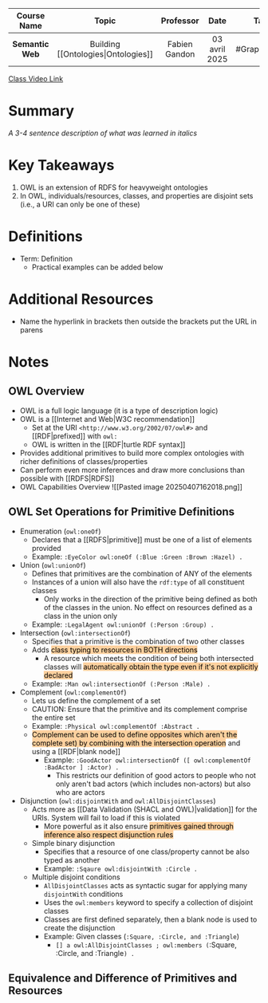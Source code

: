 |   Course Name    |                Topic                |   Professor   |     Date      |     Tags     |
| :--------------: | :---------------------------------: | :-----------: | :-----------: | :----------: |
| **Semantic Web** | Building [[Ontologies\|Ontologies]] | Fabien Gandon | 03 avril 2025 | #GraphTheory |

[Class Video Link](URL)

# Summary
*A 3-4 sentence description of what was learned in italics*

# Key Takeaways
1. OWL is an extension of RDFS for heavyweight ontologies
2. In OWL, individuals/resources, classes, and properties are disjoint sets (i.e., a URI can only be one of these)

# Definitions
- Term: Definition
	- Practical examples can be added below

# Additional Resources
- Name the hyperlink in brackets then outside the brackets put the URL in parens

# Notes
## OWL Overview
- OWL is a full logic language (it is a type of description logic)
- OWL is a [[Internet and Web|W3C recommendation]]
	- Set at the URI `<http://www.w3.org/2002/07/owl#>` and [[RDF|prefixed]] with `owl:`
	- OWL is written in the [[RDF|turtle RDF syntax]]
- Provides additional primitives to build more complex ontologies with richer definitions of classes/properties
- Can perform even more inferences and draw more conclusions than possible with [[RDFS|RDFS]]
- OWL Capabilities Overview
	 ![[Pasted image 20250407162018.png]]
## OWL Set Operations for Primitive Definitions
- Enumeration (`owl:oneOf`)
	- Declares that a [[RDFS|primitive]] must be one of a list of elements provided
	- Example: `:EyeColor owl:oneOf (:Blue :Green :Brown :Hazel) .`
- Union (`owl:unionOf`)
	- Defines that primitives are the combination of ANY of the elements
	- Instances of a union will also have the `rdf:type` of all constituent classes
		- Only works in the direction of the primitive being defined as both of the classes in the union. No effect on resources defined as a class in the union only
	- Example: `:LegalAgent owl:unionOf (:Person :Group) .`
- Intersection (`owl:intersectionOf`)
	- Specifies that a primitive is the combination of two other classes
	- Adds <mark style="background: #FFB86CA6;">class typing to resources in BOTH directions</mark>
		- A resource which meets the condition of being both intersected classes will <mark style="background: #FFB86CA6;">automatically obtain the type even if it's not explicitly declared</mark>
	- Example: `:Man owl:intersectionOf (:Person :Male) .`
- Complement (`owl:complementOf`)
	- Lets us define the complement of a set
	- CAUTION: Ensure that the primitive and its complement comprise the entire set
	- Example: `:Physical owl:complementOf :Abstract .`
	- <mark style="background: #FFB86CA6;">Complement can be used to define opposites which aren't the complete set) by combining with the intersection operation</mark> and using a [[RDF|blank node]]
		- Example: `:GoodActor owl:intersectionOf ([ owl:complementOf :BadActor ] :Actor) .`
			- This restricts our definition of good actors to people who not only aren't bad actors (which includes non-actors) but also who are actors
- Disjunction (`owl:disjointWith` and `owl:AllDisjointClasses`)
	- Acts more as [[Data Validation (SHACL and OWL)|validation]] for the URIs. System will fail to load if this is violated
		- More powerful as it also ensure <mark style="background: #FFB86CA6;">primitives gained through inference also respect disjunction rules</mark>
	- Simple binary disjunction
		- Specifies that a resource of one class/property cannot be also typed as another
		- Example: `:Sqaure owl:disjointWith :Circle .`
	- Multiple disjoint conditions
		- `AllDisjointClasses` acts as syntactic sugar for applying many `disjointWith` conditions
		- Uses the `owl:members` keyword to specify a collection of disjoint classes
		- Classes are first defined separately, then a blank node is used to create the disjunction
		- Example: Given classes (`:Square, :Circle, and :Triangle`)
			- `[] a owl:AllDisjointClasses ; owl:members (`:Square, :Circle, and :Triangle`) .`
## Equivalence and Difference of Primitives and Resources
